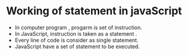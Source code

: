 # Working of statement in javaScript
- In computer program , progarm is set of instruction.
- In JavaScript, instruction is taken as a statement .
- Every line of code  is consider as  single statement.
- JavaScript have a set of statement to be executed. 